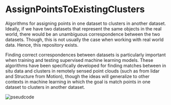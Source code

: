 # AssignPointsToExistingClusters

 Algorithms for assigning points in one dataset to clusters in another dataset.  Ideally, if we have two datasets that represent the same objects in the real world, there would be an unambiguous correspondence between the two datasets.  Though, this is not usually the case when working with real world data.  Hence, this repository exists.

 Finding correct correspondences between datasets is particularly important when training and testing supervised machine learning models.  These algorithms have been specifically developed for finding matches between in situ data and clusters in remotely sensed point clouds (such as from lidar and Structure from Motion), though the ideas will generalize to other contexts in machine learning in which the goal is match points in one dataset to clusters in another dataset.

![pseudcode](APTEC.png)

